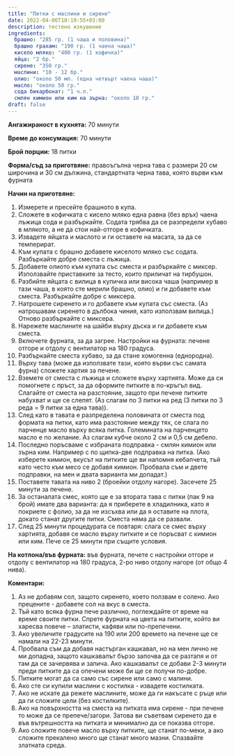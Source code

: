 ```yaml
---
title: "Питки с маслини и сирене"
date: 2022-04-06T10:19:55+03:00
description: тестено изкушение
ingredients:
  брашно: "285 гр. (1 чаша и половина)"
  брашно грахам: "190 гр. (1 чаена чаша)"
  кисело мляко: "400 гр. (1 кофичка)"
  яйца: "2 бр."
  сирене: "350 гр."
  маслини: "10 - 12 бр."
  олио: "около 50 мл. (една четвърт чаена чаша)"
  масло: "около 50 гр."
  сода бикарбонат: "1 ч.л."
  смлян кимион или ким на зърна: "около 10 гр."
draft: false
---
```


**Ангажираност в кухнята:** 70 минути

**Време до консумация:** 70 минути

**Брой порции:** 18 питки

**Форма/съд за приготвяне:** правоъгълна черна тава с размери 20 см широчина и 30 см дължина, стандартната черна тава, която върви към фурната

**Начин на приготвяне:**

1. Измерете и пресейте брашното в купа.
2. Сложете в кофичката с кисело мляко една равна (без връх) чаена лъжица сода и разбъркайте. Содата трябва да се разпредели хубаво в млякото, а не да стои най-отгоре в кофичката.
3. Извадете яйцата и маслото и ги оставете на масата, за да се темперират.
4. Към купата с брашно добавете киселото мляко със содата. Разбъркайте добре сместа с лъжица.
5. Добавете олиото към купата със сместа и разбъркайте с миксер. Използвайте приставките за тесто, които приличат на тирбушон.
6. Разбийте яйцата с вилица в купичка или висока чаша (например в тази чаша, в която сте мерили брашно, олио) и ги добавете към сместа. Разбъркайте добре с миксера.
7. Натрошете сиренето и го добавете към купата със сместа. (Аз натрошавам сиренето в дълбока чиния, като използвам вилица.) Отново разбъркайте с миксера.
8. Нарежете маслините на шайби върху дъска и ги добавете към сместа.
9. Включете фурната, за да загрее. Настройки на фурната: печене отгоре и отдолу с вентилатор на 180 градуса.
10. Разбъркайте сместа хубаво, за да стане хомогенна (еднородна). 
11. Върху тава (може да използвате тази, която върви със самата фурна) сложете хартия за печене.
12. Вземете от сместа с лъжица и сложете върху хартията. Може да си помогнете с пръст, за да оформите питките в по-кръгъл вид. Слагайте от сместа на разстояние, защото при печене питките набухват и ще се слепят. (Аз слагам по 3 питки на ред (3 питки по 3 реда = 9 питки за една тава)).
13. След като в тавата е разпределена половината от сместа под формата на питки, като има разстояние между тях, се слага по парченце масло върху всяка питка. Големината на парченцето масло е по желание. Аз слагам кубче около 2 см и 0,5 см дебело.
14. Последно поръсваме с избраната подправка - смлян кимион или зърна ким. Например с по щипка-две подправка на питка. (Ако изберете кимион, вкусът на питките ще ви напомня кебапчета, тъй като често към месо се добавя кимион. Пробвала съм и двете подправки, на мен и двата варианта ми допадат.)
15. Поставете тавата на ниво 2 (броейки отдолу нагоре). Засечете 25 минути за печене.
16. За останалата смес, която ще е за втората тава с питки (пак 9 на брой) имате два варианта: да я приберете в хладилника, като я покриете с фолио, за да не изсъхва или да я оставите на плота, докато станат другите питки. Сместа няма да се развали.
17. След 25 минути процедурата се повтаря: слага се смес върху хартията, добавя се масло върху питките и се поръсват с кимион или ким. Пече се 25 минути при същите условия.

**На котлона/във фурната:** във фурната, печете с настройки отгоре и отдолу с вентилатор на 180 градуса, 2-ро ниво отдолу нагоре (от общо 4 нива).

**Коментари:** 
1. Аз не добавям сол, защото сиренето, което ползвам е солено. Ако прецените - добавете сол на вкус в сместа.
1. Тъй като всяка фурна пече различно, поглеждайте от време на време своите питки. Спрете фурната на цвета на питките, който ви харесва повече – златисти, кафяви или по-препечени. 
2. Ако увеличите градусите на 190 или 200 времето на печене ще се намали на 22-23 минути.
3. Пробвала съм да добавя настърган кашкавал, но на мен лично не ми допадна, защото кашкавалът бързо започва да се разтапя и от там да се зачервява и запича. Ако кашкавалът се добави 2-3 минути преди питките да са опечени може би ще се получи по-добре.
4. Питките могат да са само със сирене или само с малини.
5. Ако сте си купили маслини с костилка - извадете костилката. 
6. Ако не искате да режете маслините, може да ги накъсате с ръце или да ги сложите цели (без костилките).
7. Ако на повърхността на сместа на питката има сирене - при печене то може да се препече/загори. Затова ви съветвам сиренето да е във вътрешността на питката и минимално да се показва отгоре.
8. Ако сложите повече масло върху питките, ще станат по-меки, а ако сложите прекалено много ще станат много мазни. Спазвайте златната среда. 
